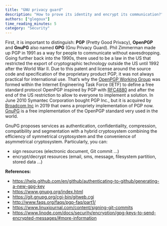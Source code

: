 ```yaml
---
title: "GNU privacy guard"
description: "How to prove its identity and encrypt its communication?"
authors: ["glegoux"]
time_reading_minutes: 5
category: "Security"
---
```


First, it is important to distinguish: **PGP** (Pretty Good Privacy), **OpenPGP** and **GnuPG** also named **GPG** (Gnu Privacy Guard).
Phil Zimmerman made up PGP in 1991 as a way for people to communicate without eavesdropping. Going further 
back into the 1990s, there used to be a law in the US that restricted the export of cryptographic technology 
outside the US until 1992 after the World War II. Due to this patent and license around the source code and specification of 
the proprietary product PGP, it was not always practical for international use. That’s why the 
[OpenPGP Working Group](https://www.openpgp.org/about) was formed within the Internet Engineering Task Force (IETF) 
to define a free standard protocol OpenPGP inspired by PGP with [RFC4880](https://www.ietf.org/rfc/rfc4880.txt) and 
after the end of the US restriction to allow to everyone to implement a solution. In June 2010 Symantec Corporation bought PGP Inc., 
but it is acquired by [Broadcom Inc](https://www.broadcom.com) in 2019 that owns a propriety implementation of PGP now. 
[GnuPG](https://gnupg.org) is a free implementation of the OpenPGP standard very used in the world.

GnuPG proposes services as authentication, confidentiality, compression, compatibility and segmentation
with a hybrid cryptosystem combining the efficiency of symmetrical cryptosystem and the convenience of asymmetrical cryptosystem. 
Particularly, you can: 

* sign resources (electronic document, Git commit ...)
* encrypt/decrypt resources (email, sms, message, filesystem partition, stored data ...)

**References:**

* <https://help.github.com/en/github/authenticating-to-github/generating-a-new-gpg-key>
* <https://www.gnupg.org/index.html>
* <https://git.gnupg.org/cgi-bin/gitweb.cgi>
* <http://www.faqs.org/faqs/pgp-faq/part1/>
* <https://www.linuxjournal.com/content/signing-git-commits>
* <https://www.linode.com/docs/security/encryption/gpg-keys-to-send-encrypted-messages/#more-information>
